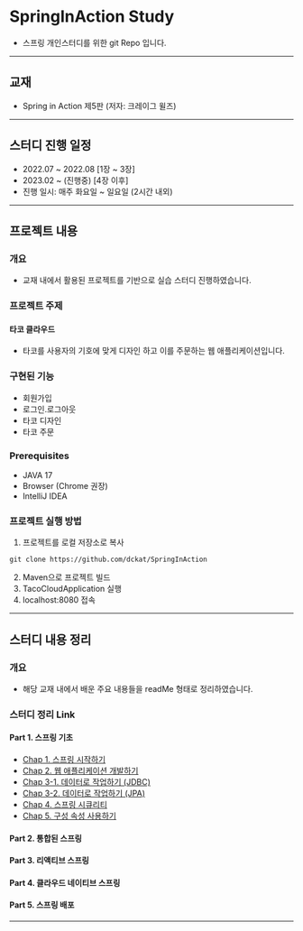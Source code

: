 # SpringInAction Study
 - 스프링 개인스터디를 위한 git Repo 입니다.
***
## 교재
 - Spring in Action 제5판 (저자: 크레이그 윌즈)
***
## 스터디 진행 일정
 - 2022.07 ~ 2022.08 [1장 ~ 3장]
 - 2023.02 ~ (진행중) [4장 이후]
 - 진행 일시: 매주 화요일 ~ 일요일 (2시간 내외)
***
## 프로젝트 내용
 ### 개요
  - 교재 내에서 활용된 프로젝트를 기반으로 실습 스터디 진행하였습니다.
 ### 프로젝트 주제
  #### 타코 클라우드
   - 타코를 사용자의 기호에 맞게 디자인 하고 이를 주문하는 웹 애플리케이션입니다.
 ### 구현된 기능
   - 회원가입
   - 로그인.로그아웃
   - 타코 디자인
   - 타코 주문
 ### Prerequisites
   - JAVA 17
   - Browser (Chrome 권장)
   - IntelliJ IDEA
 ### 프로젝트 실행 방법
   1) 프로젝트를 로컬 저장소로 복사
   ```
   git clone https://github.com/dckat/SpringInAction
   ```
   2) Maven으로 프로젝트 빌드
   3) TacoCloudApplication 실행
   4) localhost:8080 접속
***
## 스터디 내용 정리
### 개요
 - 해당 교재 내에서 배운 주요 내용들을 readMe 형태로 정리하였습니다.
 ### 스터디 정리 Link
 #### Part 1. 스프링 기초
   - [Chap 1. 스프링 시작하기](https://github.com/dckat/SpringInAction/blob/master/study/Chap%201.md)
   - [Chap 2. 웹 애플리케이션 개발하기](https://github.com/dckat/SpringInAction/blob/master/study/Chap%202.md)
   - [Chap 3-1. 데이터로 작업하기 (JDBC)](https://github.com/dckat/SpringInAction/blob/master/study/Chap%203_JDBC.md)
   - [Chap 3-2. 데이터로 작업하기 (JPA)](https://github.com/dckat/SpringInAction/blob/master/study/Chap%203_JPA.md)
   - [Chap 4. 스프링 시큐리티](https://github.com/dckat/SpringInAction/blob/master/study/Chap%204.md)
   - [Chap 5. 구성 속성 사용하기](https://github.com/dckat/SpringInAction/blob/master/study/Chap%205.md)
 #### Part 2. 통합된 스프링
 #### Part 3. 리액티브 스프링
 #### Part 4. 클라우드 네이티브 스프링
 #### Part 5. 스프링 배포
***